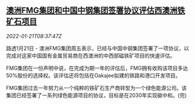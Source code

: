 <!--1642755662000-->
[澳洲FMG集团和中国中钢集团签署协议评估西澳洲铁矿石项目](https://cn.reuters.com/article/au-fmg-china-steel-deal-0121-idCNKBS2JV0ND)
------

<div><i>2022-01-21T08:37:47Z</i></div><p>路透1月21日 - 澳洲FMG集团周五表示，已经与中国中钢集团签署了一项协议，以完成对这家中国国有金属贸易商在西澳洲的中西部磁铁矿项目的快速评估。</p><p>FMG集团在一份声明中说，在完成为期一年的评估后，FMG拥有收购该项目多达50%股份的选择权。该评估还将包括在Oakajee拟建的铁路和港口开发项目。</p><p>FMG集团过去一年努力从一个纯粹的铁矿石生产商转型为一个绿色能源公司。该集团已经签署了一系列绿色能源项目的协议，目标是在2030年实现碳中和。(完)</p>
